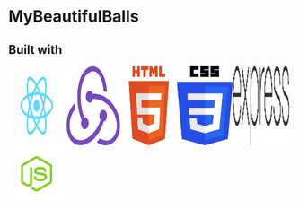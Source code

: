 # MyBeautifulBalls



## Built with
<div style="display:flex;flex-wrap:wrap;">
<img src="./client/src/styles/reactjs.png" alt="reactjs icon" width="100" />
<img src="./client/src/styles/redux.png" alt="redux icon" width="100" />
<img src="./client/src/styles/html5.png" alt="html5 icon" width="100" />
<img src="./client/src/styles/css3.png" alt="css3 icon" width="100" />
<img src="./client/src/styles/express.png" alt="express icon" width="100" />
<img src="./client/src/styles/nodejs.png" alt="nodejs icon" width="100" />
</div>
